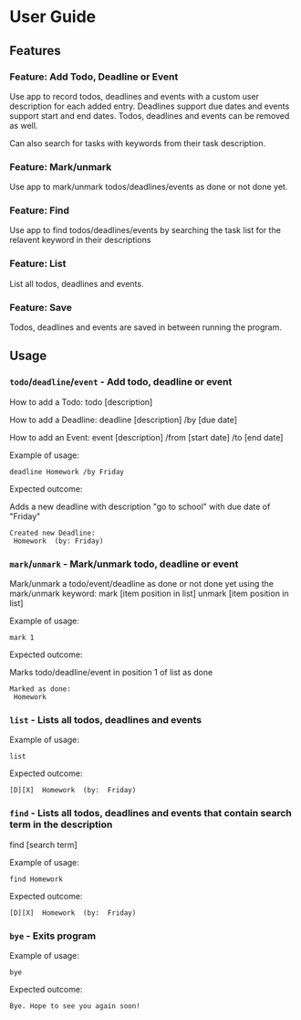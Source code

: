 # User Guide

## Features 

### Feature: Add Todo, Deadline or Event

Use app to record todos, deadlines and events with a custom user description for each added entry. Deadlines support due dates and events support start and end dates. Todos, deadlines and events can be removed as well. 

Can also search for tasks with keywords from their task description.

### Feature: Mark/unmark

Use app to mark/unmark todos/deadlines/events as done or not done yet.

### Feature: Find

Use app to find todos/deadlines/events by searching the task list for the relavent keyword in their descriptions

### Feature: List

List all todos, deadlines and events.

### Feature: Save

Todos, deadlines and events are saved in between running the program.


## Usage

### `todo`/`deadline`/`event` - Add todo, deadline or event

How to add a Todo:
todo [description]

How to add a Deadline:
deadline [description] /by [due date]

How to add an Event:
event [description] /from [start date] /to [end date]

Example of usage: 

`deadline Homework /by Friday`

Expected outcome:

Adds a new deadline with description "go to school" with due date of "Friday"

```
Created new Deadline:
 Homework  (by: Friday)
```

### `mark`/`unmark` - Mark/unmark todo, deadline or event

Mark/unmark a todo/event/deadline as done or not done yet using the mark/unmark keyword:
mark [item position in list]
unmark [item position in list]

Example of usage:

`mark 1`

Expected outcome:

Marks todo/deadline/event in position 1 of list as done

```
Marked as done:
 Homework 
```

### `list` - Lists all todos, deadlines and events

Example of usage:

`list`

Expected outcome:

```
[D][X]  Homework  (by:  Friday)
```

### `find` - Lists all todos, deadlines and events that contain search term in the description

find [search term]

Example of usage:

`find Homework`

Expected outcome:

```
[D][X]  Homework  (by:  Friday)
```

### `bye` - Exits program

Example of usage:

`bye`

Expected outcome:

```
Bye. Hope to see you again soon!
```
